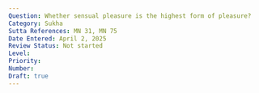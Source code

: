 ```yaml
---
Question: Whether sensual pleasure is the highest form of pleasure?
Category: Sukha
Sutta References: MN 31, MN 75
Date Entered: April 2, 2025
Review Status: Not started
Level: 
Priority: 
Number: 
Draft: true
---
```

